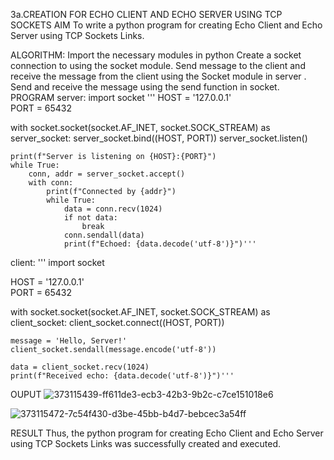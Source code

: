 3a.CREATION FOR ECHO CLIENT AND ECHO SERVER USING TCP SOCKETS
AIM
To write a python program for creating Echo Client and Echo Server using TCP Sockets Links.

ALGORITHM:
Import the necessary modules in python
Create a socket connection to using the socket module.
Send message to the client and receive the message from the client using the Socket module in server .
Send and receive the message using the send function in socket.
PROGRAM
server:
import socket
'''
HOST = '127.0.0.1'  
PORT = 65432        

with socket.socket(socket.AF_INET, socket.SOCK_STREAM) as server_socket:
    server_socket.bind((HOST, PORT))
    server_socket.listen()

    print(f"Server is listening on {HOST}:{PORT}")
    while True:
        conn, addr = server_socket.accept()
        with conn:
            print(f"Connected by {addr}")
            while True:
                data = conn.recv(1024)
                if not data:
                    break
                conn.sendall(data)
                print(f"Echoed: {data.decode('utf-8')}")'''
client:
'''
import socket

HOST = '127.0.0.1'  
PORT = 65432  

with socket.socket(socket.AF_INET, socket.SOCK_STREAM) as client_socket:
    client_socket.connect((HOST, PORT))

    message = 'Hello, Server!'
    client_socket.sendall(message.encode('utf-8'))

    data = client_socket.recv(1024)
    print(f"Received echo: {data.decode('utf-8')}")'''
OUPUT
![373115439-ff611de3-ecb3-42b3-9b2c-c7ce151018e6](https://github.com/user-attachments/assets/189b56c9-2e1a-4ef5-94f4-665625c11e74)

![373115472-7c54f430-d3be-45bb-b4d7-bebcec3a54ff](https://github.com/user-attachments/assets/279802cb-5218-4570-954e-24d4103aa933)

RESULT
Thus, the python program for creating Echo Client and Echo Server using TCP Sockets Links was successfully created and executed.
